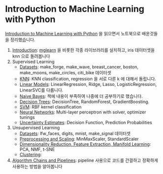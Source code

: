 # Introduction to Machine Learning with Python

[Introduction to Machine Learning with Python](https://github.com/amueller/introduction_to_ml_with_python) 을 읽으면서 노트북으로 배운것들을 정리했습니다.
1. [Introduction](notebooks/01-introduction.ipynb): [mglearn](https://github.com/amueller/introduction_to_ml_with_python/tree/master/mglearn) 을 비롯한 각종 라이브러리를 설치하고, iris 데이터셋을 knn 으로 돌려봅니다
2. Supervised Learning
    - [Datasets](notebooks/02-datasets.ipynb): make_forge, make_wave, breast_cancer, boston, make_moons, make_circles, citi_bike 데이터셋
    - [KNN](notebooks/02-knn.ipynb): KNN classification, regression 을 서로 다른 k 에 대해서 돌립니다.
    - [Linear Models](notebooks/02-linear-models.ipynb): LinearRegression, Ridge, Lasso, LogisticRegression, LinearSVC를 다룹니다.
    - [Naive Bayes](notebooks/02-naive-bayes.ipynb): 책에 내용이 부족하여 나중에 더 공부하기로 했습니다. 
    - [Decision Trees](notebooks/02-decision-tree.ipynb): DecisionTree, RandomForest, GradientBoosting.
    - [SVM](notebooks/02-svm.ipynb): RBF kernel classification
    - [Neural Networks](notebooks/02-neural-networks.ipynb): Multi-layer perceptron with solver, optimizer tunings
    - [Uncertainty Estimates](notebooks/02-uncertainty-estimates.ipynb): Decision Function, Prediction Probabilities
3. Unsupervised Learning
    - [Datasets](notebooks/03-datasets.ipynb): lfw_faces, digits, mnist, make_signal 데이터셋
    - [Preprocessing and Scaling](notebooks/03-preprocessing-and-scaling.ipynb): MinMaxScaler, StandardScaler
    - [Dimensionality Reduction, Feature Extraction, Manifold Learning](notebooks/03-dimensionality-reduction.ipynb): PCA, NMF, t-SNE
    - [Clustering](notebooks/03-clustering.ipynb):
6. [Algorithm Chains and Pipelines](notebooks/06-algorithm-chains-and-pipelines.ipynb): pipeline 사용으로 코드를 간결하고 정확하게 사용하는 방법을 알아봅니다